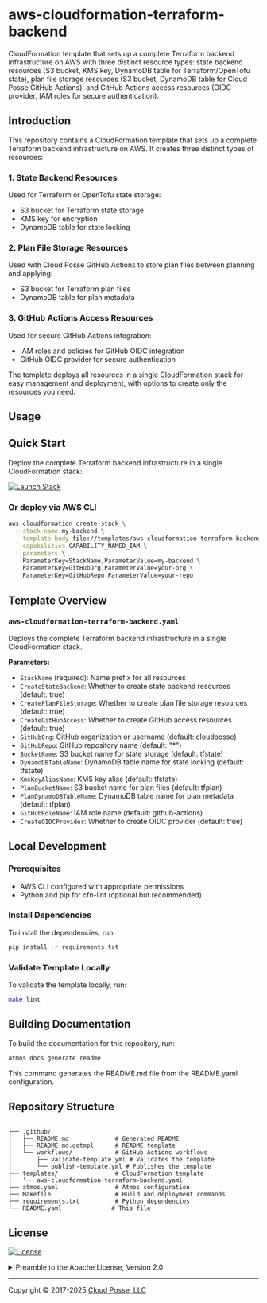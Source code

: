 # aws-cloudformation-terraform-backend


CloudFormation template that sets up a complete Terraform backend infrastructure on AWS with three distinct resource types: state backend resources (S3 bucket, KMS key, DynamoDB table for Terraform/OpenTofu state), plan file storage resources (S3 bucket, DynamoDB table for Cloud Posse GitHub Actions), and GitHub Actions access resources (OIDC provider, IAM roles for secure authentication).


## Introduction

This repository contains a CloudFormation template that sets up a complete Terraform backend infrastructure on AWS. It creates three distinct types of resources:

### 1. State Backend Resources
Used for Terraform or OpenTofu state storage:
- S3 bucket for Terraform state storage
- KMS key for encryption
- DynamoDB table for state locking

### 2. Plan File Storage Resources
Used with Cloud Posse GitHub Actions to store plan files between planning and applying:
- S3 bucket for Terraform plan files
- DynamoDB table for plan metadata

### 3. GitHub Actions Access Resources
Used for secure GitHub Actions integration:
- IAM roles and policies for GitHub OIDC integration
- GitHub OIDC provider for secure authentication

The template deploys all resources in a single CloudFormation stack for easy management and deployment, with options to create only the resources you need.



## Usage

## Quick Start

Deploy the complete Terraform backend infrastructure in a single CloudFormation stack:

[![Launch Stack](https://s3.amazonaws.com/cloudformation-examples/cloudformation-launch-stack.png)](https://console.aws.amazon.com/cloudformation/home?region=us-east-1#/stacks/new?stackName=terraform-backend&templateURL=https://s3.amazonaws.com/cloudposse-terraform-backend-quickstart/aws-cloudformation-terraform-backend.yaml)

### Or deploy via AWS CLI

```bash
aws cloudformation create-stack \
  --stack-name my-backend \
  --template-body file://templates/aws-cloudformation-terraform-backend.yaml \
  --capabilities CAPABILITY_NAMED_IAM \
  --parameters \
    ParameterKey=StackName,ParameterValue=my-backend \
    ParameterKey=GitHubOrg,ParameterValue=your-org \
    ParameterKey=GitHubRepo,ParameterValue=your-repo
```

## Template Overview

### `aws-cloudformation-terraform-backend.yaml`
Deploys the complete Terraform backend infrastructure in a single CloudFormation stack.

**Parameters:**
- `StackName` (required): Name prefix for all resources
- `CreateStateBackend`: Whether to create state backend resources (default: true)
- `CreatePlanFileStorage`: Whether to create plan file storage resources (default: true)
- `CreateGitHubAccess`: Whether to create GitHub access resources (default: true)
- `GitHubOrg`: GitHub organization or username (default: cloudposse)
- `GitHubRepo`: GitHub repository name (default: "*")
- `BucketName`: S3 bucket name for state storage (default: tfstate)
- `DynamoDBTableName`: DynamoDB table name for state locking (default: tfstate)
- `KmsKeyAliasName`: KMS key alias (default: tfstate)
- `PlanBucketName`: S3 bucket name for plan files (default: tfplan)
- `PlanDynamoDBTableName`: DynamoDB table name for plan metadata (default: tfplan)
- `GitHubRoleName`: IAM role name (default: github-actions)
- `CreateOIDCProvider`: Whether to create OIDC provider (default: true)

## Local Development

### Prerequisites
- AWS CLI configured with appropriate permissions
- Python and pip for cfn-lint (optional but recommended)

### Install Dependencies

To install the dependencies, run:

```bash
pip install -r requirements.txt
```

### Validate Template Locally

To validate the template locally, run:

```bash
make lint
```

## Building Documentation

To build the documentation for this repository, run:

```bash
atmos docs generate readme
```

This command generates the README.md file from the README.yaml configuration.

## Repository Structure

```
.
├── .github/
│   ├── README.md             # Generated README
│   ├── README.md.gotmpl      # README template
│   └── workflows/            # GitHub Actions workflows
│       ├── validate-template.yml # Validates the template
│       └── publish-template.yml # Publishes the template
├── templates/                # CloudFormation template
│   └── aws-cloudformation-terraform-backend.yaml
├── atmos.yaml                # Atmos configuration
├── Makefile                  # Build and deployment commands
├── requirements.txt          # Python dependencies
└── README.yaml              # This file
```










## License

<a href="https://opensource.org/licenses/Apache-2.0"><img src="https://img.shields.io/badge/License-Apache%202.0-blue.svg?style=for-the-badge" alt="License"></a>

<details>
<summary>Preamble to the Apache License, Version 2.0</summary>
<br/>
<br/>



```text
Licensed to the Apache Software Foundation (ASF) under one
or more contributor license agreements.  See the NOTICE file
distributed with this work for additional information
regarding copyright ownership.  The ASF licenses this file
to you under the Apache License, Version 2.0 (the
"License"); you may not use this file except in compliance
with the License.  You may obtain a copy of the License at

  https://www.apache.org/licenses/LICENSE-2.0

Unless required by applicable law or agreed to in writing,
software distributed under the License is distributed on an
"AS IS" BASIS, WITHOUT WARRANTIES OR CONDITIONS OF ANY
KIND, either express or implied.  See the License for the
specific language governing permissions and limitations
under the License.
```
</details>


---
Copyright © 2017-2025 [Cloud Posse, LLC](https://cpco.io/copyright)
 